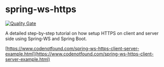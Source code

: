 # spring-ws-https

[![Quality Gate](https://sonarcloud.io/api/badges/gate?key=com.codenotfound:spring-ws-https)](https://sonarcloud.io/dashboard/index/com.codenotfound:spring-ws-https)

A detailed step-by-step tutorial on how setup HTTPS on client and server side using Spring-WS and Spring Boot.

[https://www.codenotfound.com/spring-ws-https-client-server-example.html](https://www.codenotfound.com/spring-ws-https-client-server-example.html)
